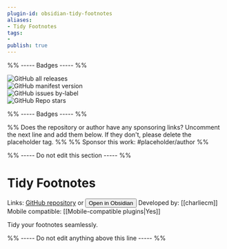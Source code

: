 ```yaml
---
plugin-id: obsidian-tidy-footnotes
aliases:
- Tidy Footnotes
tags: 
- 
publish: true
---
```


%% ----- Badges ----- %%

![GitHub all releases](https://img.shields.io/github/downloads/charliecm/obsidian-tidy-footnotes/total?color=573E7A&logo=github&style=for-the-badge)   
![GitHub manifest version](https://img.shields.io/github/manifest-json/v/charliecm/obsidian-tidy-footnotes?color=573E7A&logo=github&style=for-the-badge)   
![GitHub issues by-label](https://img.shields.io/github/issues/charliecm/obsidian-tidy-footnotes/help%20wanted?color=573E7A&logo=github&style=for-the-badge)   
![GitHub Repo stars](https://img.shields.io/github/stars/charliecm/obsidian-tidy-footnotes?color=573E7A&logo=github&style=for-the-badge)

%% ----- Badges ----- %%

%% Does the repository or author have any sponsoring links? Uncomment the next line and add them below. If they don't, please delete the placeholder tag. %%
%% Sponsor this work: #placeholder/author %%

%% ----- Do not edit this section ----- %%

# Tidy Footnotes

Links: [GitHub repository](https://github.com/charliecm/obsidian-tidy-footnotes) or [<button id=HH>Open in Obsidian</button>](obsidian://goto-plugin?id=obsidian-tidy-footnotes)
Developed by: [[charliecm]]
Mobile compatible: [[Mobile-compatible plugins|Yes]]

Tidy your footnotes seamlessly.

%% ----- Do not edit anything above this line ----- %% 
